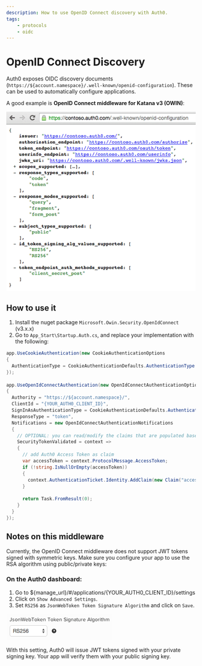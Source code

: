 ```yaml
---
description: How to use OpenID Connect discovery with Auth0.
tags:
    - protocols
    - oidc
---
```


# OpenID Connect Discovery

Auth0 exposes OIDC discovery documents (`https://${account.namespace}/.well-known/openid-configuration`). These can be used to automatically configure applications.

A good example is __OpenID Connect middleware for Katana v3 (OWIN)__:

![](/media/articles/oidc-rs256-owin/oidc-discovery.png)

## How to use it

1. Install the nuget package `Microsoft.Owin.Security.OpenIdConnect` (v3.x.x)
2. Go to `App_Start\Startup.Auth.cs`, and replace your implementation with the following:

```cs
app.UseCookieAuthentication(new CookieAuthenticationOptions
{
  AuthenticationType = CookieAuthenticationDefaults.AuthenticationType
});

app.UseOpenIdConnectAuthentication(new OpenIdConnectAuthenticationOptions
{
  Authority = "https://${account.namespace}/",
  ClientId = "{YOUR_AUTH0_CLIENT_ID}",
  SignInAsAuthenticationType = CookieAuthenticationDefaults.AuthenticationType,
  ResponseType = "token",
  Notifications = new OpenIdConnectAuthenticationNotifications
  {
    // OPTIONAL: you can read/modify the claims that are populated based on the JWT
    SecurityTokenValidated = context =>
    {
      // add Auth0 Access Token as claim
      var accessToken = context.ProtocolMessage.AccessToken;
      if (!string.IsNullOrEmpty(accessToken))
      {
        context.AuthenticationTicket.Identity.AddClaim(new Claim("access_token", accessToken));
      }

      return Task.FromResult(0);
    }
  }
});
```

## Notes on this middleware
Currently, the OpenID Connect middleware does not support JWT tokens signed with symmetric keys. Make sure you configure your app to use the RSA algorithm using public/private keys:

### On the Auth0 dashboard:

1. Go to ${manage_url}/#/applications/{YOUR_AUTH0_CLIENT_ID}/settings
2. Click on `Show Advanced Settings`.
3. Set `RS256` as `JsonWebToken Token Signature Algorithm` and click on `Save`.

![](/media/articles/oidc-rs256-owin/rsa256.png)

With this setting, Auth0 will issue JWT tokens signed with your private signing key. Your app will verify them with your public signing key.
